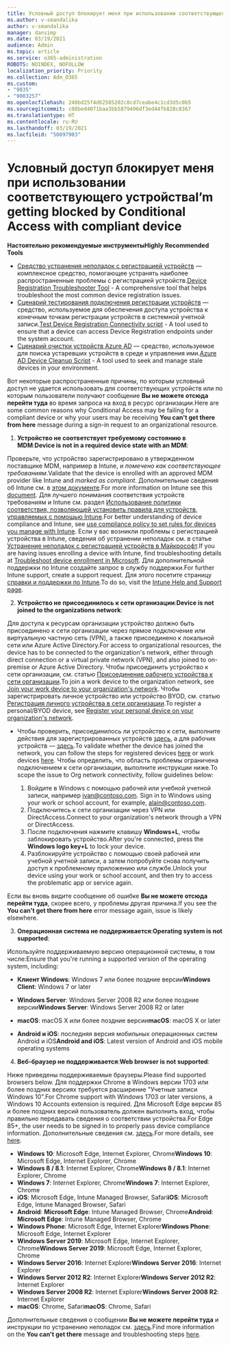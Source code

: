 ```yaml
---
title: Условный доступ блокирует меня при использовании соответствующего устройства
ms.author: v-smandalika
author: v-smandalika
manager: dansimp
ms.date: 03/19/2021
audience: Admin
ms.topic: article
ms.service: o365-administration
ROBOTS: NOINDEX, NOFOLLOW
localization_priority: Priority
ms.collection: Adm_O365
ms.custom:
- "9835"
- "9003257"
ms.openlocfilehash: 240bd25f4d62505202c8cd7ceabe4c1cd3d5c0b5
ms.sourcegitcommit: c08bed4071baa3bb5879496df3ed44fb828c8367
ms.translationtype: HT
ms.contentlocale: ru-RU
ms.lasthandoff: 03/19/2021
ms.locfileid: "50897983"
---
```

# <a name="im-getting-blocked-by-conditional-access-with-compliant-device"></a><span data-ttu-id="7440c-102">Условный доступ блокирует меня при использовании соответствующего устройства</span><span class="sxs-lookup"><span data-stu-id="7440c-102">I’m getting blocked by Conditional Access with compliant device</span></span>

<span data-ttu-id="7440c-103">**Настоятельно рекомендуемые инструменты**</span><span class="sxs-lookup"><span data-stu-id="7440c-103">**Highly Recommended Tools**</span></span>

- <span data-ttu-id="7440c-104">[Средство устранения неполадок с регистрацией устройств](https://docs.microsoft.com/samples/azure-samples/dsregtool/dsregtool/) — комплексное средство, помогающее устранять наиболее распространенные проблемы с регистрацией устройств.</span><span class="sxs-lookup"><span data-stu-id="7440c-104">[Device Registration Troubleshooter Tool](https://docs.microsoft.com/samples/azure-samples/dsregtool/dsregtool/) - A comprehensive tool that helps troubleshoot the most common device registration issues.</span></span>
- <span data-ttu-id="7440c-105">[Сценарий тестирования подключения регистрации устройств](https://docs.microsoft.com/samples/azure-samples/testdeviceregconnectivity/testdeviceregconnectivity/) — средство, используемое для обеспечения доступа устройства к конечным точкам регистрации устройств в системной учетной записи.</span><span class="sxs-lookup"><span data-stu-id="7440c-105">[Test Device Registration Connectivity script](https://docs.microsoft.com/samples/azure-samples/testdeviceregconnectivity/testdeviceregconnectivity/) - A tool used to ensure that a device can access Device Registration endpoints under the system account.</span></span>
- <span data-ttu-id="7440c-106">[Сценарий очистки устройств Azure AD](https://github.com/mzmaili/AzureADDeviceCleanup) — средство, используемое для поиска устаревших устройств в среде и управления ими.</span><span class="sxs-lookup"><span data-stu-id="7440c-106">[Azure AD Device Cleanup Script](https://github.com/mzmaili/AzureADDeviceCleanup) - A tool used to seek and manage stale devices in your environment.</span></span>

<span data-ttu-id="7440c-107">Вот некоторые распространенные причины, по которым условный доступ не удается использовать для соответствующих устройств или по которым пользователи получают сообщение **Вы не можете отсюда перейти туда** во время запроса на вход в ресурс организации.</span><span class="sxs-lookup"><span data-stu-id="7440c-107">Here are some common reasons why Conditional Access may be failing for a compliant device or why your users may be receiving **You can't get there from here** message during a sign-in request to an organizational resource.</span></span>

1. <span data-ttu-id="7440c-108">**Устройство не соответствует требуемому состоянию в MDM**:</span><span class="sxs-lookup"><span data-stu-id="7440c-108">**Device is not in a required device state with an MDM**:</span></span>

<span data-ttu-id="7440c-109">Проверьте, что устройство зарегистрировано в утвержденном поставщике MDM, например в Intune, и *помечено как соответствующее требованиям*.</span><span class="sxs-lookup"><span data-stu-id="7440c-109">Validate that the device is enrolled with an approved MDM provider like Intune and *marked as compliant*.</span></span> <span data-ttu-id="7440c-110">Дополнительные сведения об Intune см. в [этом документе](https://docs.microsoft.com/mem/intune/enrollment/device-enrollment).</span><span class="sxs-lookup"><span data-stu-id="7440c-110">For more information on Intune see this [document](https://docs.microsoft.com/mem/intune/enrollment/device-enrollment).</span></span> <span data-ttu-id="7440c-111">Для лучшего понимания соответствия устройств требованиям и Intune см. раздел [Использование политики соответствия, позволяющей установить правила для устройств, управляемых с помощью Intune](https://docs.microsoft.com/mem/intune/protect/device-compliance-get-started).</span><span class="sxs-lookup"><span data-stu-id="7440c-111">For better understanding of device compliance and Intune, see [use compliance policy to set rules for devices you manage with Intune](https://docs.microsoft.com/mem/intune/protect/device-compliance-get-started).</span></span> <span data-ttu-id="7440c-112">Если у вас возникли проблемы с регистрацией устройства в Intune, сведения об устранении неполадок см. в статье [Устранение неполадок с регистрацией устройств в Майкрософт](https://docs.microsoft.com/troubleshoot/mem/intune/troubleshoot-device-enrollment-in-intune).</span><span class="sxs-lookup"><span data-stu-id="7440c-112">If you are having issues enrolling a device with Intune, find troubleshooting details at [Troubleshoot device enrollment in Microsoft](https://docs.microsoft.com/troubleshoot/mem/intune/troubleshoot-device-enrollment-in-intune).</span></span> <span data-ttu-id="7440c-113">Для дополнительной поддержки по Intune создайте запрос в службу поддержки.</span><span class="sxs-lookup"><span data-stu-id="7440c-113">For further Intune support, create a support request.</span></span> <span data-ttu-id="7440c-114">Для этого посетите страницу [справки и поддержки по Intune](https://endpoint.microsoft.com/#blade/Microsoft_Intune_DeviceSettings/SupportMenu/helpSupport).</span><span class="sxs-lookup"><span data-stu-id="7440c-114">To do so, visit the [Intune Help and Support page](https://endpoint.microsoft.com/#blade/Microsoft_Intune_DeviceSettings/SupportMenu/helpSupport).</span></span>

2. <span data-ttu-id="7440c-115">**Устройство не присоединилось к сети организации**:</span><span class="sxs-lookup"><span data-stu-id="7440c-115">**Device is not joined to the organizations network**:</span></span>

<span data-ttu-id="7440c-116">Для доступа к ресурсам организации устройство должно быть присоединено к сети организации через прямое подключение или виртуальную частную сеть (VPN), а также присоединено к локальной сети или Azure Active Directory.</span><span class="sxs-lookup"><span data-stu-id="7440c-116">For access to organizational resources, the device has to be connected to the organization's network, either through direct connection or a virtual private network (VPN), and also joined to on-premise or Azure Active Directory.</span></span> <span data-ttu-id="7440c-117">Чтобы присоединить устройство к сети организации, см. статью [Присоединение рабочего устройства к сети организации](https://docs.microsoft.com/azure/active-directory/user-help/user-help-join-device-on-network).</span><span class="sxs-lookup"><span data-stu-id="7440c-117">To join a work device to the organization network, see [Join your work device to your organization's network](https://docs.microsoft.com/azure/active-directory/user-help/user-help-join-device-on-network).</span></span> <span data-ttu-id="7440c-118">Чтобы зарегистрировать личное устройство или устройство BYOD, см. статью [Регистрация личного устройства в сети организации](https://docs.microsoft.com/azure/active-directory/user-help/user-help-register-device-on-network).</span><span class="sxs-lookup"><span data-stu-id="7440c-118">To register a personal/BYOD device, see [Register your personal device on your organization's network](https://docs.microsoft.com/azure/active-directory/user-help/user-help-register-device-on-network).</span></span>

- <span data-ttu-id="7440c-119">Чтобы проверить, присоединилось ли устройство к сети, выполните действия для зарегистрированных устройств [здесь](https://docs.microsoft.com/azure/active-directory/user-help/user-help-register-device-on-network#to-verify-that-youre-registered), а для рабочих устройств — [здесь](https://docs.microsoft.com/azure/active-directory/user-help/user-help-join-device-on-network#to-make-sure-youre-joined).</span><span class="sxs-lookup"><span data-stu-id="7440c-119">To validate whether the device has joined the network, you can follow the steps for registered devices [here](https://docs.microsoft.com/azure/active-directory/user-help/user-help-register-device-on-network#to-verify-that-youre-registered) or work devices [here](https://docs.microsoft.com/azure/active-directory/user-help/user-help-join-device-on-network#to-make-sure-youre-joined).</span></span> <span data-ttu-id="7440c-120">Чтобы определить, что область проблемы ограничена подключением к сети организации, выполните инструкции ниже.</span><span class="sxs-lookup"><span data-stu-id="7440c-120">To scope the issue to Org network connectivity, follow guidelines below:</span></span>

    1. <span data-ttu-id="7440c-121">Войдите в Windows с помощью рабочей или учебной учетной записи, например ivan@contoso.com. </span><span class="sxs-lookup"><span data-stu-id="7440c-121">Sign in to Windows using your work or school account,  for example, alain@contoso.com.</span></span>
    2. <span data-ttu-id="7440c-122">Подключитесь к сети организации через VPN или DirectAccess.</span><span class="sxs-lookup"><span data-stu-id="7440c-122">Connect to your organization's network through a VPN or DirectAccess.</span></span>
    3. <span data-ttu-id="7440c-123">После подключения нажмите клавишу **Windows+L**, чтобы заблокировать устройство.</span><span class="sxs-lookup"><span data-stu-id="7440c-123">After you're connected, press the **Windows logo key+L** to lock your device.</span></span>
    4. <span data-ttu-id="7440c-124">Разблокируйте устройство с помощью своей рабочей или учебной учетной записи, а затем попробуйте снова получить доступ к проблемному приложению или службе.</span><span class="sxs-lookup"><span data-stu-id="7440c-124">Unlock your device using your work or school account, and then try to access the problematic app or service again.</span></span>

<span data-ttu-id="7440c-125">Если вы вновь видите сообщение об ошибке **Вы не можете отсюда перейти туда**, скорее всего, у проблемы другая причина.</span><span class="sxs-lookup"><span data-stu-id="7440c-125">If you see the **You can't get there from here** error message again, issue is likely elsewhere.</span></span>

3. <span data-ttu-id="7440c-126">**Операционная система не поддерживается**:</span><span class="sxs-lookup"><span data-stu-id="7440c-126">**Operating system is not supported**:</span></span>

<span data-ttu-id="7440c-127">Используйте поддерживаемую версию операционной системы, в том числе:</span><span class="sxs-lookup"><span data-stu-id="7440c-127">Ensure that you're running a supported version of the operating system, including:</span></span>

- <span data-ttu-id="7440c-128">**Клиент Windows**: Windows 7 или более поздние версии</span><span class="sxs-lookup"><span data-stu-id="7440c-128">**Windows Client**: Windows 7 or later</span></span>

- <span data-ttu-id="7440c-129">**Windows Server**: Windows Server 2008 R2 или более поздние версии</span><span class="sxs-lookup"><span data-stu-id="7440c-129">**Windows Server**: Windows Server 2008 R2 or later</span></span>

- <span data-ttu-id="7440c-130">**macOS**: macOS X или более поздние версии</span><span class="sxs-lookup"><span data-stu-id="7440c-130">**macOS**: macOS X or later</span></span>

- <span data-ttu-id="7440c-131">**Android и iOS**: последняя версия мобильных операционных систем Android и iOS</span><span class="sxs-lookup"><span data-stu-id="7440c-131">**Android and iOS**: Latest version of Android and iOS mobile operating systems</span></span>

4. <span data-ttu-id="7440c-132">**Веб-браузер не поддерживается**:</span><span class="sxs-lookup"><span data-stu-id="7440c-132">**Web browser is not supported**:</span></span>

<span data-ttu-id="7440c-133">Ниже приведены поддерживаемые браузеры.</span><span class="sxs-lookup"><span data-stu-id="7440c-133">Please find supported browsers below.</span></span> <span data-ttu-id="7440c-134">Для поддержки Chrome в Windows версии 1703 или более поздних версиях требуется расширение "Учетные записи Windows 10".</span><span class="sxs-lookup"><span data-stu-id="7440c-134">For Chrome support with Windows 1703 or later versions, a Windows 10 Accounts extension is required.</span></span> <span data-ttu-id="7440c-135">Для Microsoft Edge версии 85 и более поздних версий пользователь должен выполнить вход, чтобы правильно передавать сведения о соответствии устройства.</span><span class="sxs-lookup"><span data-stu-id="7440c-135">For Edge 85+, the user needs to be signed in to properly pass device compliance information.</span></span> <span data-ttu-id="7440c-136">Дополнительные сведения см. [здесь](https://docs.microsoft.com/azure/active-directory/conditional-access/concept-conditional-access-conditions#chrome-support).</span><span class="sxs-lookup"><span data-stu-id="7440c-136">For more details, see [here](https://docs.microsoft.com/azure/active-directory/conditional-access/concept-conditional-access-conditions#chrome-support).</span></span>

- <span data-ttu-id="7440c-137">**Windows 10**: Microsoft Edge, Internet Explorer, Chrome</span><span class="sxs-lookup"><span data-stu-id="7440c-137">**Windows 10**: Microsoft Edge, Internet Explorer, Chrome</span></span>
- <span data-ttu-id="7440c-138">**Windows 8 / 8.1**: Internet Explorer, Chrome</span><span class="sxs-lookup"><span data-stu-id="7440c-138">**Windows 8 / 8.1**: Internet Explorer, Chrome</span></span>
- <span data-ttu-id="7440c-139">**Windows 7**: Internet Explorer, Chrome</span><span class="sxs-lookup"><span data-stu-id="7440c-139">**Windows 7**: Internet Explorer, Chrome</span></span>
- <span data-ttu-id="7440c-140">**iOS**: Microsoft Edge, Intune Managed Browser, Safari</span><span class="sxs-lookup"><span data-stu-id="7440c-140">**iOS**: Microsoft Edge, Intune Managed Browser, Safari</span></span>
- <span data-ttu-id="7440c-141">**Android**: **Microsoft Edge**: Intune Managed Browser, Chrome</span><span class="sxs-lookup"><span data-stu-id="7440c-141">**Android**: **Microsoft Edge**: Intune Managed Browser, Chrome</span></span>
- <span data-ttu-id="7440c-142">**Windows Phone**: Microsoft Edge, Internet Explorer</span><span class="sxs-lookup"><span data-stu-id="7440c-142">**Windows Phone**: Microsoft Edge, Internet Explorer</span></span>
- <span data-ttu-id="7440c-143">**Windows Server 2019**: Microsoft Edge, Internet Explorer, Chrome</span><span class="sxs-lookup"><span data-stu-id="7440c-143">**Windows Server 2019**: Microsoft Edge, Internet Explorer, Chrome</span></span>
- <span data-ttu-id="7440c-144">**Windows Server 2016**: Internet Explorer</span><span class="sxs-lookup"><span data-stu-id="7440c-144">**Windows Server 2016**: Internet Explorer</span></span>
- <span data-ttu-id="7440c-145">**Windows Server 2012 R2**: Internet Explorer</span><span class="sxs-lookup"><span data-stu-id="7440c-145">**Windows Server 2012 R2**: Internet Explorer</span></span>
- <span data-ttu-id="7440c-146">**Windows Server 2008 R2**: Internet Explorer</span><span class="sxs-lookup"><span data-stu-id="7440c-146">**Windows Server 2008 R2**: Internet Explorer</span></span>
- <span data-ttu-id="7440c-147">**macOS**: Chrome, Safari</span><span class="sxs-lookup"><span data-stu-id="7440c-147">**macOS**: Chrome, Safari</span></span>

<span data-ttu-id="7440c-148">Дополнительные сведения о сообщении **Вы не можете перейти туда** и инструкции по устранению неполадок см. [здесь](https://docs.microsoft.com/azure/active-directory/user-help/user-help-device-remediation).</span><span class="sxs-lookup"><span data-stu-id="7440c-148">Find more information on the **You can't get there** message and troubleshooting steps [here](https://docs.microsoft.com/azure/active-directory/user-help/user-help-device-remediation).</span></span>
